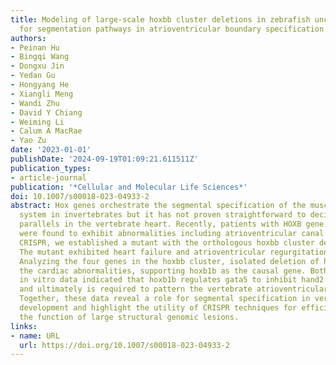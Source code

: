 ```yaml
---
title: Modeling of large-scale hoxbb cluster deletions in zebrafish uncovers a role
  for segmentation pathways in atrioventricular boundary specification
authors:
- Peinan Hu
- Bingqi Wang
- Dongxu Jin
- Yedan Gu
- Hongyang He
- Xiangli Meng
- Wandi Zhu
- David Y Chiang
- Weiming Li
- Calum A MacRae
- Yao Zu
date: '2023-01-01'
publishDate: '2024-09-19T01:09:21.611511Z'
publication_types:
- article-journal
publication: '*Cellular and Molecular Life Sciences*'
doi: 10.1007/s00018-023-04933-2
abstract: Hox genes orchestrate the segmental specification of the muscular circulatory
  system in invertebrates but it has not proven straightforward to decipher segmental
  parallels in the vertebrate heart. Recently, patients with HOXB gene cluster deletion
  were found to exhibit abnormalities including atrioventricular canal defects. Using
  CRISPR, we established a mutant with the orthologous hoxbb cluster deletion in zebrafish.
  The mutant exhibited heart failure and atrioventricular regurgitation at 5 days.
  Analyzing the four genes in the hoxbb cluster, isolated deletion of hoxb1b−/− recapitulated
  the cardiac abnormalities, supporting hoxb1b as the causal gene. Both  in situ and
  in vitro data indicated that hoxb1b regulates gata5 to inhibit hand2 expression
  and ultimately is required to pattern the vertebrate atrioventricular boundary.
  Together, these data reveal a role for segmental specification in vertebrate cardiac
  development and highlight the utility of CRISPR techniques for efficiently exploring
  the function of large structural genomic lesions.
links:
- name: URL
  url: https://doi.org/10.1007/s00018-023-04933-2
---
```

